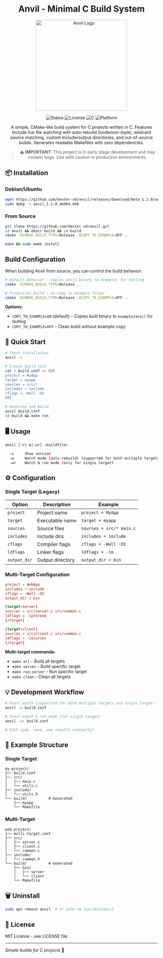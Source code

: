 <div align="center">

# Anvil - Minimal C Build System

<img src="https://res.cloudinary.com/sohambasak/image/upload/v1760796510/ugn1c4ief9wq1dkh4bm4.png" alt="Anvil Logo" width="300"/>

![Status](https://img.shields.io/badge/Status-Beta-orange)
![License](https://img.shields.io/badge/License-MIT-blue)
![C](https://img.shields.io/badge/C-99-blue)
![Platform](https://img.shields.io/badge/Platform-Linux-green)

A simple, CMake-like build system for C projects written in C. Features include live file watching with auto-rebuild (nodemon-style), wildcard source matching, custom include/output directories, and out-of-source builds. Generates readable Makefiles with zero dependencies.

> **⚠️ IMPORTANT:** This project is in early stage development and may contain bugs. Use with caution in production environments.

</div>

## 📦 Installation

### Debian/Ubuntu
```bash
wget https://github.com/dexter-xd/anvil/releases/download/beta_1.1.0/anvil_1.1.0_amd64.deb
sudo dpkg -i anvil_1.1.0_amd64.deb
```

### From Source
```bash
git clone https://github.com/dexter-xd/anvil.git
cd anvil && mkdir build && cd build
cmake -DCMAKE_BUILD_TYPE=Release -DCOPY_TO_EXAMPLE=OFF ..

make && sudo make install
```

## Build Configuration

When building Anvil from source, you can control the build behavior:

```bash
# Default behavior - copies anvil binary to example/ for testing
cmake -DCMAKE_BUILD_TYPE=Release ..

# Production build - no copy to example folder
cmake -DCMAKE_BUILD_TYPE=Release -DCOPY_TO_EXAMPLE=OFF ..
```

**Options:**
- `COPY_TO_EXAMPLE=ON` (default) - Copies built binary to `example/anvil` for testing
- `COPY_TO_EXAMPLE=OFF` - Clean build without example copy

## 🚀 Quick Start

```bash
# Check installation
anvil -v

# Create build.conf
cat > build.conf << EOF
project = MyApp
target = myapp
sources = src/*
includes = include
cflags = -Wall -O2
EOF

# Generate and build
anvil build.conf
cd build && make run
```

## 🖥️ Usage

```bash
anvil [-v|-w|-wr] <buildfile>

  -v     Show version
  -w     Watch mode (auto-rebuild) (supported for both multiple targets and single target)
  -wr    Watch & run mode (only for single target)
```

## ⚙️ Configuration

### Single Target (Legacy)
| Option | Description | Example |
|--------|-------------|---------|
| `project` | Project name | `project = MyApp` |
| `target` | Executable name | `target = myapp` |
| `sources` | Source files | `sources = src/* main.c` |
| `includes` | Include dirs | `includes = include` |
| `cflags` | Compiler flags | `cflags = -Wall -O2` |
| `ldflags` | Linker flags | `ldflags = -lm` |
| `output_dir` | Output directory | `output_dir = bin` |

### Multi-Target Configuration
```conf
project = WebApp
includes = include
cflags = -Wall -O2
output_dir = bin

[target:server]
sources = src/server.c src/common.c
ldflags = -lpthread
[/target]

[target:client]
sources = src/client.c src/common.c
ldflags = -lncurses
[/target]
```

**Multi-target commands:**
- `make all` - Build all targets
- `make server` - Build specific target
- `make run-server` - Run specific target
- `make clean` - Clean all targets

## 💡 Development Workflow

```bash
# Start watch (supported for both multiple targets and single target)
anvil -w build.conf

# Start watch & run mode (for single target)
anvil -wr build.conf

# Edit code, save, see results instantly!
```

## 📁 Example Structure

### Single Target
```
my-project/
├── build.conf
├── src/
│   ├── main.c
│   └── utils.c
├── include/
│   └── utils.h
└── build/          # Generated
    ├── myapp
    └── Makefile
```

### Multi-Target
```
web-project/
├── multi-target.conf
├── src/
│   ├── server.c
│   ├── client.c
│   └── common.c
├── include/
│   └── common.h
└── build/          # Generated
    ├── bin/
    │   ├── server
    │   └── client
    └── Makefile
```

## 🗑️ Uninstall

```bash
sudo apt remove anvil  # or sudo rm /usr/bin/anvil
```

## 📄 License

MIT License - see LICENSE file.

---

*Simple builds for C projects* 🔨